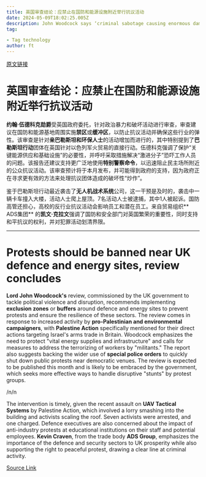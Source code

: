 ```yaml
---
title: 英国审查结论：应禁止在国防和能源设施附近举行抗议活动
date: 2024-05-09T18:02:25.005Z
description: John Woodcock says ‘criminal sabotage causing enormous damage’ to defence manufacturing and energy sector
tag: 

- Tag technology
author: ft
---
```


[原文链接](https://ft.com/content/bb7a9948-bfec-4878-9e3b-6f128a42286d)

# 英国审查结论：应禁止在国防和能源设施附近举行抗议活动

**约翰·伍德科克勋爵**受英国政府委托，针对政治暴力和破坏活动进行审查，审查建议在国防和能源基地周围实施**禁区**或**缓冲区**，以防止抗议活动并确保这些行业的弹性。该审查是针对**亲巴勒斯坦和环保人士**的活动增加而进行的，其中特别提到了**巴勒斯坦行动**团体在英国针对以色列军火贸易的直接行动。伍德科克强调了保护“关键能源供应和基础设施”的必要性，并呼吁采取措施解决“激进分子”恐吓工作人员的问题。该报告还建议支持更广泛地使用**特别警察命令**，以迅速阻止民主场所附近的公众抗议活动。该审查预计将于本月发布，并可能得到政府的支持，因为政府正在寻求更有效的方法来处理抗议团体造成的破坏性“炒作”。

鉴于巴勒斯坦行动最近袭击了**无人机战术系统**公司，这一干预是及时的，袭击中一辆卡车撞入大楼，活动人士爬上屋顶。7名活动人士被逮捕，其中1人被起诉。国防高管还担心，高校的反行业抗议活动会影响员工和潜在员工。来自贸易组织** ADS集团** 的**凯文·克拉文**强调了国防和安全部门对英国繁荣的重要性，同时支持和平抗议的权利，并对犯罪活动划清界限。

---

# Protests should be banned near UK defence and energy sites, review concludes 

**Lord John Woodcock's** review, commissioned by the UK government to tackle political violence and disruption, recommends implementing **exclusion zones** or **buffers** around defence and energy sites to prevent protests and ensure the resilience of these sectors. The review comes in response to increased activity by **pro-Palestinian and environmental campaigners**, with **Palestine Action** specifically mentioned for their direct actions targeting Israel's arms trade in Britain. Woodcock emphasizes the need to protect "vital energy supplies and infrastructure" and calls for measures to address the terrorizing of workers by "militants." The report also suggests backing the wider use of **special police orders** to quickly shut down public protests near democratic venues. The review is expected to be published this month and is likely to be embraced by the government, which seeks more effective ways to handle disruptive "stunts" by protest groups. 

/n/n

The intervention is timely, given the recent assault on **UAV Tactical Systems** by Palestine Action, which involved a lorry smashing into the building and activists scaling the roof. Seven activists were arrested, and one charged. Defence executives are also concerned about the impact of anti-industry protests at educational institutions on their staff and potential employees. **Kevin Craven**, from the trade body **ADS Group**, emphasizes the importance of the defence and security sectors to UK prosperity while also supporting the right to peaceful protest, drawing a clear line at criminal activity.

[Source Link](https://ft.com/content/bb7a9948-bfec-4878-9e3b-6f128a42286d)

